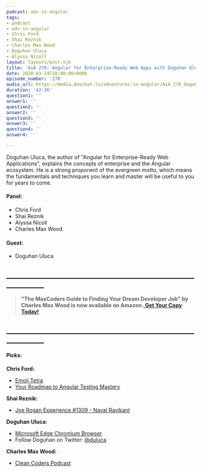```yaml
---
podcast: adv-in-angular
tags:
- podcast
- adv-in-angular
- Chris Ford
- Shai Reznik
- Charles Max Wood
- Doguhan Uluca
- Alyssa Nicoll
layout: layouts/post.njk
title: 'AiA 278: Angular for Enterprise-Ready Web Apps with Doguhan Uluca'
date: 2020-03-24T10:00:00+0000
episode_number: '278'
audio_url: https://media.devchat.tv/adventures-in-angular/AiA_278_Doguhan_Uluca.mp3
duration: '42:36'
question1: ''
answer1: ''
question2: ''
answer2: ''
question3: ''
answer3: ''
question4: ''
answer4: ''

---
```

Doguhan Uluca, the author of "Angular for Enterprise-Ready Web Applications", explains the concepts of enterprise and the Angular ecosystem. He is a strong proponent of the evergreen motto, which means the fundamentals and techniques you learn and master will be useful to you for years to come.

#### **Panel:**

* Chris Ford
* Shai Reznik
* Alyssa Nicoll
* Charles Max Wood

#### **Guest:**

* Doguhan Uluca

## **____________________________________________________________**

> **"The MaxCoders Guide to Finding Your Dream Developer Job" by Charles Max Wood is now available on Amazon.**[ **Get Your Copy Today!**](https://www.amazon.com/gp/product/B081MBL5C9/ref=as_li_ss_tl?ie=UTF8&linkCode=sl1&tag=devchattv-20&linkId=9d61363241636e2546ef46abba198746&language=en_US)

## **____________________________________________________________**

#### **Picks:**

**Chris Ford:**

* [Emoji Tetra](https://twitter.com/emojitetra)
* [Your Roadmap to Angular Testing Mastery](https://hirez.io/pages/test-angular)

**Shai Reznik:**

* [Joe Rogan Experience #1309 - Naval Ravikant](https://www.youtube.com/watch?v=3qHkcs3kG44)

**Doguhan Uluca:**

* [Microsoft Edge Chromium Browser](https://www.microsoft.com/en-us/edge?&OCID=AID2000031_SEM_XihvKAAAAF9QZ0yv:20200319233545:s&msclkid=35438b8556eb1c71b88bd5f1572c0b2d&ef_id=XihvKAAAAF9QZ0yv:20200319233545:s)
* Follow Doguhan on Twitter:  [@duluca](https://twitter.com/duluca)

**Charles Max Wood:**

* [Clean Coders Podcast](https://devchat.tv/clean-coders/)